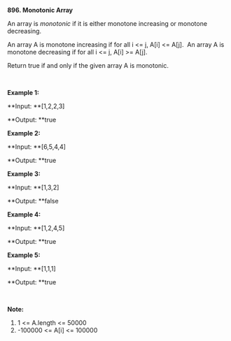 **896. Monotonic Array**

An array is _monotonic_ if it is either monotone increasing or monotone decreasing.

An array A is monotone increasing if for all i &lt;= j, A[i] &lt;= A[j].  An array A is monotone decreasing if for all i &lt;= j, A[i] &gt;= A[j].

Return true if and only if the given array A is monotonic.

 

**Example 1:**

**Input: **[1,2,2,3]

**Output: **true

**Example 2:**

**Input: **[6,5,4,4]

**Output: **true

**Example 3:**

**Input: **[1,3,2]

**Output: **false

**Example 4:**

**Input: **[1,2,4,5]

**Output: **true

**Example 5:**

**Input: **[1,1,1]

**Output: **true

 

**Note:**

1. 1 &lt;= A.length &lt;= 50000
2. -100000 &lt;= A[i] &lt;= 100000
